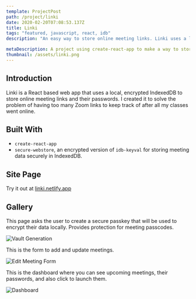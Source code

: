 ```yaml
---
template: ProjectPost
path: /project/linki
date: 2020-02-20T07:08:53.137Z
title: Linki
tags: "featured, javascript, react, idb"
description: "An easy way to store online meeting links. Linki uses a local, <strong>encrypted IndexedDB</strong> to store online meeting links and their passwords. I created it with <strong>React</strong> to solve the problem of having too many Zoom links to keep track of after all my classes went online."

metaDescription: A project using create-react-app to make a way to store online meeting links
thumbnail: /assets/linki.png
---
```


## Introduction

Linki is a React based web app that uses a local, encrypted IndexedDB to store online meeting links and their passwords. I created it to solve the problem of having too many Zoom links to keep track of after all my classes went online.

## Built With

-   `create-react-app`
-   `secure-webstore`, an encrypted version of `idb-keyval` for storing meeting data securely in IndexedDB.

## Site Page

Try it out at [linki.netlify.app](https://linki.netlify.app)

## Gallery

This page asks the user to create a secure passkey that will be used to encrypt their data locally. Provides protection for meeting passcodes.

![Vault Generation](/assets/linki3.png)

This is the form to add and update meetings.

![Edit Meeting Form](/assets/linki4b.png)

This is the dashboard where you can see upcoming meetings, their passwords, and also click to launch them.

![Dashboard](/assets/linki5.png)
